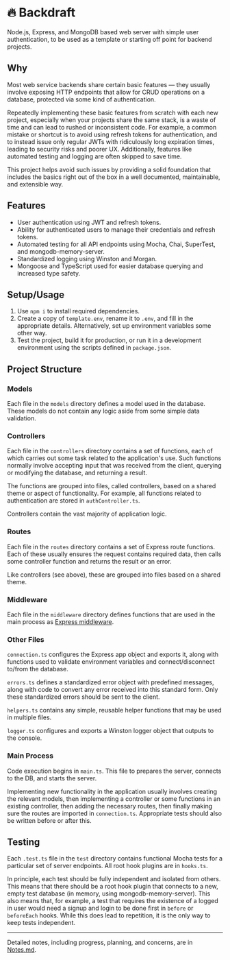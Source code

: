 # 🔥 Backdraft

Node.js, Express, and MongoDB based web server with simple user authentication, to be used as a template or starting off point for backend projects.



## Why
Most web service backends share certain basic features — they usually involve exposing HTTP endpoints that allow for CRUD operations on a database, protected via some kind of authentication.

Repeatedly implementing these basic features from scratch with each new project, especially when your projects share the same stack, is a waste of time and can lead to rushed or inconsistent code. For example, a common mistake or shortcut is to avoid using refresh tokens for authentication, and to instead issue only regular JWTs with ridiculously long expiration times, leading to security risks and poorer UX. Additionally, features like automated testing and logging are often skipped to save time.

This project helps avoid such issues by providing a solid foundation that includes the basics right out of the box in a well documented, maintainable, and extensible way.



## Features

- User authentication using JWT and refresh tokens.
- Ability for authenticated users to manage their credentials and refresh tokens.
- Automated testing for all API endpoints using Mocha, Chai, SuperTest, and mongodb-memory-server.
- Standardized logging using Winston and Morgan.
- Mongoose and TypeScript used for easier database querying and increased type safety.



## Setup/Usage
1. Use `npm i` to install required dependencies.
2. Create a copy of `template.env`, rename it to `.env`, and fill in the appropriate details. Alternatively, set up environment variables some other way.
3. Test the project, build it for production, or run it in a development environment using the scripts defined in `package.json`.



## Project Structure

### Models

Each file in the `models` directory defines a model used in the database. These models do not contain any logic aside from some simple data validation.

### Controllers

Each file in the `controllers` directory contains a set of functions, each of which carries out some task related to the application's use. Such functions normally involve accepting input that was received from the client, querying or modifying the database, and returning a result.

The functions are grouped into files, called controllers, based on a shared theme or aspect of functionality. For example, all functions related to authentication are stored in `authController.ts`.

Controllers contain the vast majority of application logic.

### Routes

Each file in the `routes` directory contains a set of Express route functions. Each of these usually ensures the request contains required data, then calls some controller function and returns the result or an error.

Like controllers (see above), these are grouped into files based on a shared theme.

### Middleware

Each file in the `middleware` directory defines functions that are used in the main process as [Express middleware](https://expressjs.com/en/guide/using-middleware.html).

### Other Files
`connection.ts` configures the Express app object and exports it, along with functions used to validate environment variables and connect/disconnect to/from the database.

`errors.ts` defines a standardized error object with predefined messages, along with code to convert any error received into this standard form. Only these standardized errors should be sent to the client.

`helpers.ts` contains any simple, reusable helper functions that may be used in multiple files.

`logger.ts` configures and exports a Winston logger object that outputs to the console.

### Main Process

Code execution begins in `main.ts`. This file to prepares the server, connects to the DB, and starts the server.

Implementing new functionality in the application usually involves creating the relevant models, then implementing a controller or some functions in an existing controller, then adding the necessary routes, then finally making sure the routes are imported in `connection.ts`. Appropriate tests should also be written before or after this.



## Testing
Each `.test.ts` file in the `test` directory contains functional Mocha tests for a particular set of server endpoints. All root hook plugins are in `hooks.ts`.

In principle, each test should be fully independent and isolated from others. This means that there should be a root hook plugin that connects to a new, empty test database (in memory, using mongodb-memory-server). This also means that, for example, a test that requires the existence of a logged in user would need a signup and login to be done first in `before` or `beforeEach` hooks. While this does lead to repetition, it is the only way to keep tests independent.



------

Detailed notes, including progress, planning, and concerns, are in [Notes.md](./Notes.md).
